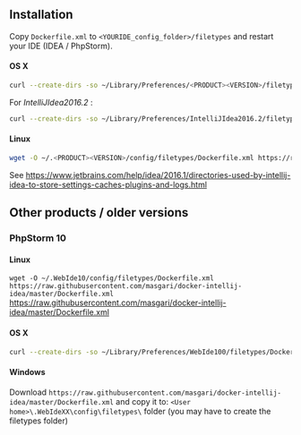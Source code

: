 ## Installation
Copy `Dockerfile.xml` to `<YOURIDE_config_folder>/filetypes` and restart your IDE (IDEA / PhpStorm).


#### OS X
```bash
curl --create-dirs -so ~/Library/Preferences/<PRODUCT><VERSION>/filetypes/Dockerfile.xml https://raw.githubusercontent.com/masgari/docker-intellij-idea/master/Dockerfile.xml
```
For *IntelliJIdea2016.2* :
```bash
curl --create-dirs -so ~/Library/Preferences/IntelliJIdea2016.2/filetypes/Dockerfile.xml https://raw.githubusercontent.com/masgari/docker-intellij-idea/master/Dockerfile.xml
```

#### Linux
```bash
wget -O ~/.<PRODUCT><VERSION>/config/filetypes/Dockerfile.xml https://raw.githubusercontent.com/masgari/docker-intellij-idea/master/Dockerfile.xml
```

See https://www.jetbrains.com/help/idea/2016.1/directories-used-by-intellij-idea-to-store-settings-caches-plugins-and-logs.html

## Other products / older versions
### PhpStorm 10
#### Linux
```wget -O ~/.WebIde10/config/filetypes/Dockerfile.xml https://raw.githubusercontent.com/masgari/docker-intellij-idea/master/Dockerfile.xml```
https://raw.githubusercontent.com/masgari/docker-intellij-idea/master/Dockerfile.xml

#### OS X
```bash
curl --create-dirs -so ~/Library/Preferences/WebIde100/filetypes/Dockerfile.xml https://raw.githubusercontent.com/masgari/docker-intellij-idea/master/Dockerfile.xml
```

#### Windows
Download `https://raw.githubusercontent.com/masgari/docker-intellij-idea/master/Dockerfile.xml` and copy it to:
`<User home>\.WebIdeXX\config\filetypes\` folder (you may have to create the filetypes folder)

